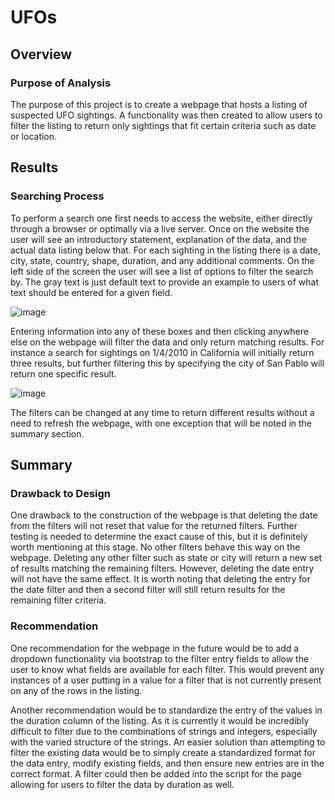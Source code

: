 # UFOs

## Overview
### Purpose of Analysis
The purpose of this project is to create a webpage that hosts a listing of suspected UFO sightings. A functionality was then created to allow users to filter the listing to return only sightings that fit certain criteria such as date or location.

## Results
### Searching Process
To perform a search one first needs to access the website, either directly through a browser or optimally via a live server. Once on the website the user will see an introductory statement, explanation of the data, and the actual data listing below that. For each sighting in the listing there is a date, city, state, country, shape, duration, and any additional comments. On the left side of the screen the user will see a list of options to filter the search by. The gray text is just default text to provide an example to users of what text should be entered for a given field.

![image](https://user-images.githubusercontent.com/92831138/152599919-3494eec3-f17e-4d9d-80dd-772752ba780d.png)


Entering information into any of these boxes and then clicking anywhere else on the webpage will filter the data and only return matching results. For instance a search for sightings on 1/4/2010 in California will initially return three results, but further filtering this by specifying the city of San Pablo will return one specific result.

![image](https://user-images.githubusercontent.com/92831138/152600158-86939dc6-dc5e-482b-a023-5c6f22d5a6ae.png)

The filters can be changed at any time to return different results without a need to refresh the webpage, with one exception that will be noted in the summary section.

## Summary
### Drawback to Design
One drawback to the construction of the webpage is that deleting the date from the filters will not reset that value for the returned filters. Further testing is needed to determine the exact cause of this, but it is definitely worth mentioning at this stage. No other filters behave this way on the webpage. Deleting any other filter such as state or city will return a new set of results matching the remaining filters. However, deleting the date entry will not have the same effect. It is worth noting that deleting the entry for the date filter and then a second filter will still return results for the remaining filter criteria. 

### Recommendation
One recommendation for the webpage in the future would be to add a dropdown functionality via bootstrap to the filter entry fields to allow the user to know what fields are available for each filter. This would prevent any instances of a user putting in a value for a filter that is not currently present on any of the rows in the listing.

Another recommendation would be to standardize the entry of the values in the duration column of the listing. As it is currently it would be incredibly difficult to filter due to the combinations of strings and integers, especially with the varied structure of the strings. An easier solution than attempting to filter the existing data would be to simply create a standardized format for the data entry, modify existing fields, and then ensure new entries are in the correct format. A filter could then be added into the script for the page allowing for users to filter the data by duration as well. 
